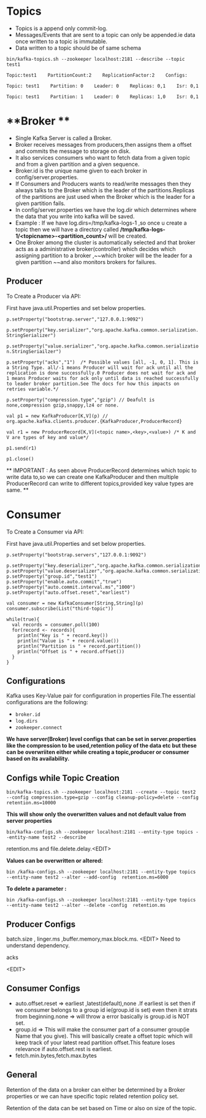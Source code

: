 # **Topics**

* Topics is a append only commit-log.
* Messages/Events that are sent to a topic can only be appended.ie data once written to a topic is immutable.
* Data written to a topic should be of same schema

`bin/kafka-topics.sh --zookeeper localhost:2181 --describe --topic test1`

`Topic:test1    PartitionCount:2    ReplicationFactor:2    Configs:`

`Topic: test1    Partition: 0    Leader: 0    Replicas: 0,1    Isr: 0,1`

`Topic: test1    Partition: 1    Leader: 0    Replicas: 1,0    Isr: 0,1`

# **Broker **

* Single Kafka Server is called a Broker.
* Broker receives messages from producers,then assigns them a offset and commits the message to storage on disk.
* It also services consumers who want to fetch data from a given topic and from a given partition and a given sequence.
* Broker.id is the unique name given to each broker in config/server.properties.
* If Consumers and Producers wants to read/write messages then they always talks to the Broker which is the leader of the partitions.Replicas of the partitions are just used when the Broker which is the leader for a given partition fails.
* In config/server.properties we have the log.dir which determines where the data that you write into kafka will be saved.
* Example : If we have log.dirs=/tmp/kafka-logs-1 ,so once u create a topic then we will have a directory called **/tmp/kafka-logs-1/&lt;topicname&gt;-&lt;partition\_count&gt;/** will be created.
* One Broker among the cluster is automatically selected and that broker acts as a administrative broker\(controller\) which decides which assigning partition to a broker ,~~which broker will be the leader for a given partition ~~and also monitors brokers for failures.

## Producer

To Create a Producer via API:

First have java.util.Properties and set below properties.

`p.setProperty("bootstrap.server","127.0.0.1:9092")`

`p.setProperty("key.serializer","org.apache.kafka.common.serialization.StringSerializer")`

`p.setProperty("value.serializer","org.apache.kafka.common.serialization.StringSeriailzer")`

`p.setProperty("acks","1")  /* Possible values [all, -1, 0, 1]. This is a String Type. all/-1 means Producer will wait for ack until all the replication is done successfully.0 Producer does not wait for ack and 1 means Producer waits for ack only until data is reached successfully to leader broker partition.See The docs for how this impacts on retries variable.*/`

`p.setProperty("compression.type","gzip") // Deafult is none,compression gzip,snappy,lz4 or none.`

`val p1 = new KafkaProducer[K,V](p) // org.apache.kafka.clients.producer.{KafkaProducer,ProducerRecord}`

`val r1 = new ProducerRecord[K,V](<topic name>,<key>,<value>) /* K and V are types of key and value*/`

`p1.send(r1)`

`p1.close()`

 ** IMPORTANT : As seen above ProducerRecord determines which topic to write data to,so we can create one KafkaProducer and then multiple ProducerRecord can write to different topics,provided key value types are same. **

# Consumer

To Create a Consumer via API:

First have java.util.Properties and set below properties.

```
p.setProperty("bootstrap.servers","127.0.0.1:9092")

p.setProperty("key.deserializer","org.apache.kafka.common.serialization.StringDeserializer")
p.setProperty("value.deserializer","org.apache.kafka.common.serialization.StringDeserializer")
p.setProperty("group.id","test1")
p.setProperty("enable.auto.commit","true")
p.setProperty("auto.commit.interval.ms","1000")
p.setProperty("auto.offset.reset","earliest")

val consumer = new KafkaConsumer[String,String](p)
consumer.subscribe(List("third-topic"))

while(true){
  val records = consumer.poll(100)
  for(record <- records){
    println("Key is " + record.key())
    println("Value is " + record.value())
    println("Partition is " + record.partition())
    println("Offset is " + record.offset())
  }
}
```

## Configurations

Kafka uses Key-Value pair for configuration in properties File.The essential configurations are the following:

* `broker.id`
* `log.dirs`
* `zookeeper.connect`

**We have server\(Broker\) level configs that can be set in server.properties like the compression to be used,retention policy of the data etc but these can be overwriiten either while creating a topic,producer or consumer based on its availability.**

## Configs while Topic Creation

`bin/kafka-topics.sh --zookeeper localhost:2181 --create --topic test2 --config compression.type=gzip --config cleanup-policy=delete --config retention.ms=10000`

**This will show only the overwritten values and not default value from server properties**

```
bin/kafka-configs.sh --zookeeper localhost:2181 --entity-type topics --entity-name test2 --describe
```

retention.ms and file.delete.delay.&lt;EDIT&gt;

**Values can be overwritten or altered:**

`bin /kafka-configs.sh --zookeeper localhost:2181 --entity-type topics --entity-name test2 --alter --add-config  retention.ms=6000`

**To delete a parameter :**

`bin /kafka-configs.sh --zookeeper localhost:2181 --entity-type topics --entity-name test2 --alter --delete -config  retention.ms`

## Producer Configs

batch.size , linger.ms  ,buffer.memory,max.block.ms. &lt;EDIT&gt; Need to understand dependency.

acks

&lt;EDIT&gt;

## Consumer Configs

* auto.offset.reset =&gt; earliest ,latest\(default\),none .If earliest is set then if we consumer belongs to a group id ie\(group.id is set\) even then it strats from beginning.none =&gt; will throw a error basically is group.id is NOT set.
* group.id =&gt;   This will make the consumer part of a consumer group\(ie Name that you give\). This will basically create a offset topic which will keep track of your latest read partition offset.This feature loses relevance if auto.offset.rest is earliest.
* fetch.min.bytes,fetch.max.bytes

 

## General

Retention of the data on a broker can either be determined by a Broker properties or we can have specific topic related retention policy set.

Retention of the data can be set based on Time or also on size of the topic.


